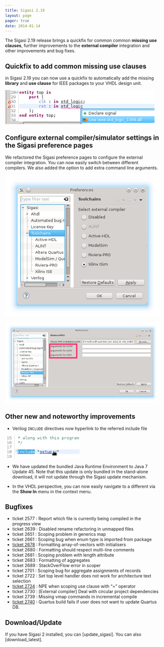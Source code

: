 ```yaml
---
title: Sigasi 2.19
layout: page
pager: true
date: 2014-01-14
---
```


The Sigasi 2.19 release brings a quickfix for common common **missing
use clauses**, further improvements to the **external compiler**
integration and other improvements and bug fixes.

Quickfix to add common missing use clauses
------------------------------------------

in Sigasi 2.19 you can now use a quickfix to automatically add the
missing **library** and **use clause** for IEEE packages to your VHDL
design unit.

[![Quickfix to add missing use clause for IEEE packages](2.19/ieeelibraryquickfix.png "Quickfix to add missing use clause for IEEE packages")](http://www.sigasi.com/content/quickfix-add-use-clause-and-library-clause-ieee-packages)

Configure external compiler/simulator settings in the Sigasi preference pages
-----------------------------------------------------------------------------

We refactored the Sigasi preference pages to configure the external
compiler integration. You can now easily switch between different
compilers. We also added the option to add extra command line arguments.

![Easily switch between multiple external compilers](2.19/externaltoolspreferences-8.png "Easily switch between multiple external compilers")

![Configure extra command line options](2.19/externaltoolspreferences-9-3.png "Configure extra command line options")

Other new and noteworthy improvements
-------------------------------------

-   Verilog `INCLUDE` directives now hyperlink to the referred include
    file

![Link to Verilog include files](2.19/veriloghyperlinks1.png "Link to Verilog include files")

-   We have updated the bundled Java Runtime Environment to Java 7
    Update 45. Note that this update is only bundled in the stand-alone
    download, it will not update through the Sigasi update mechanism.

-   In the VHDL perspective, you can now easily navigate to a different
    via the **Show In** menu in the context menu.

Bugfixes
--------

-   ticket 2577 : Report which file is currently being compiled in the
    progress view
-   ticket 2639 : Disabled rename refactoring in unmapped files
-   ticket 2651 : Scoping problem in generics map
-   ticket 2661 : Scoping bug when enum type is imported from package
-   [ticket
    2678](http://www.sigasi.com/forum/formatting-array-vector-initialisers)
    : Formatting array-of-vectors with initialisers
-   ticket 2680 : Formatting should respect multi-line comments
-   ticket 2681 : Scoping problem with length attribute
-   ticket 2683 : Formatting of aggregates
-   ticket 2689 : StackOverFlow error in scoper
-   ticket 2701 : Scoping bug for aggregate assignments of records
-   ticket 2722 : Set top level handler does not work for architecture
    text selection
-   [ticket 2724](http://www.sigasi.com/forum/incorrect-error-use-clause-overloaded-operator) : NPE when scoping use clause with “=” operator
-   ticket 2730 : \[External compiler\] Deal with circular project dependencies
-   ticket 2739 : Missing vmap commands in incremental compile
-   [ticket 2740](https://www.google.com/url?q=http://www.sigasi.com/forum/various-quartus-or-even-isevivado-improvements) : Quartus build fails if user does not want to update Quartus DB.

Download/Update
---------------

If you have Sigasi 2 installed, you can [update_sigasi]. You can also [download_latest].
